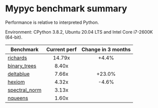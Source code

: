 # Mypyc benchmark summary

Performance is relative to interpreted Python.

Environment: CPython 3.8.2, Ubuntu 20.04 LTS and Intel Core i7-2600K (64-bit).

| Benchmark | Current perf | Change in 3 months |
| --- | :---: | :---: |
| [richards](benchmarks/richards.md) | 14.79x | +4.4% |
| [binary_trees](benchmarks/binary_trees.md) | 8.40x |  |
| [deltablue](benchmarks/deltablue.md) | 7.66x | +23.0% |
| [hexiom](benchmarks/hexiom.md) | 4.32x | -4.6% |
| [spectral_norm](benchmarks/spectral_norm.md) | 3.13x |  |
| [nqueens](benchmarks/nqueens.md) | 1.60x |  |
